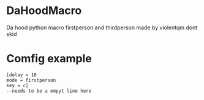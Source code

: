 # DaHoodMacro
Da hood python macro firstperson and thirdperson
made by violentqm dont skid


# Comfig example
```
[delay = 10
mode = firstperson
key = c]
--needs to be a empyt line here
```
